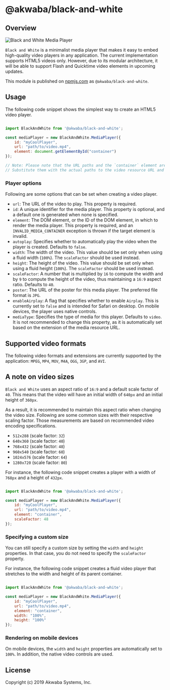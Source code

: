 # @akwaba/black-and-white

## Overview

![Black and White Media Player](https://s3-us-west-1.amazonaws.com/rendezvous7.net/media/black-and-white/bw-media-player.jpg)

`Black and White` is a minimalist media player that makes it easy to embed high-quality video players in any application. The current implementation supports HTML5 videos only. However, due to its modular architecture, it will be able to support Flash and Quicktime video elements in upcoming updates.

This module is published on [npmjs.com](https://www.npmjs.com) as `@akwaba/black-and-white`.


## Usage

The following code snippet shows the simplest way to create an HTML5 video player.

```js

import BlackAndWhite from '@akwaba/black-and-white';

const mediaPlayer = new BlackAndWhite.MediaPlayer({
    id: "myCoolPlayer",
    url: "path/to/video.mp4",
    element: document.getElementById("container")
});

// Note: Please note that the URL paths and the `container` element are just examples. 
// Substitute them with the actual paths to the video resource URL and the ID of the container element,

```


### Player options

Following are some options that can be set when creating a video player.

- `url`: The URL of the video to play. This property is required.
- `id`: A unique identifier for the media player. This property is optional, and a default one is generated when none is specified.
- `element`: The DOM element, or the ID of the DOM element, in which to render the media player. This property is required, and an `INVALID_MEDIA_CONTAINER` exception is thrown if the target element is invalid.
- `autoplay`: Specifies whether to automatically play the video when the player is created. Defaults to `false`.
- `width`: The width of the video. This value should be set only when using a fluid width (`100%`). The `scaleFactor` should be used instead.
- `height`: The height of the video. This value should be set only when using a fluid height (`100%`). The `scaleFactor` should be used instead.
- `scaleFactor`: A number that is multiplied by `16` to compute the width and by `9` to compute the height of the video, thus maintaining a `16:9` aspect ratio. Defaults to `40`.
- `poster`: The URL of the poster for this media player. The preferred file format is `JPG`.
- `enableAirplay`: A flag that specifies whether to enable `Airplay`. This is currently set to `false` and is intended for Safari on desktop. On mobile devices, the player uses native controls.
- `mediaType`: Specifies the type of media for this player. Defaults to `video`. It is not recommended to change this property, as it is automatically set based on the extension of the media resource URL.


## Supported video formats

The following video formats and extensions are currently supported by the application: `MPEG`, `MP4`, `MOV`, `M4A`, `OGG`, `3GP`, and `AVI`.


## A note on video sizes

`Black and White` uses an aspect ratio of `16:9` and a default scale factor of `40`. This means that the video will have an initial width of `640px` and an initial height of `360px`.

As a result, it is recommended to maintain this aspect ratio when changing the video size. Following are some common sizes with their respective scaling factor. Those measurements are based on recommended video encoding specifications.

- `512x288` (scale factor: `32`)
- `640x360` (scale factor: `40`)
- `768x432` (scale factor: `48`)
- `960x540` (scale factor: `60`)
- `1024x576` (scale factor: `64`)
- `1280x720` (scale factor: `80`)

For instance, the following code snippet creates a player with a width of `768px` and a height of `432px`.

```js

import BlackAndWhite from '@akwaba/black-and-white';

const mediaPlayer = new BlackAndWhite.MediaPlayer({
    id: "myCoolPlayer",
    url: "path/to/video.mp4",
    element: "container",
    scaleFactor: 48
});

```


### Specifying a custom size

You can still specify a custom size by setting the `width` and `height` properties. In that case, you do not need to specify the `scaleFactor` property.

For instance, the following code snippet creates a fluid video player that stretches to the width and height of its parent container.

```js

import BlackAndWhite from '@akwaba/black-and-white';

const mediaPlayer = new BlackAndWhite.MediaPlayer({
    id: "myCoolPlayer",
    url: "path/to/video.mp4",
    element: "container",
    width: "100%",
    height: "100%"
});

```

### Rendering on mobile devices

On mobile devices, the `width` and `height` properties are automatically set to `100%`. In addition, the native video controls are used.


## License
Copyright (c) 2019 Akwaba Systems, Inc.
